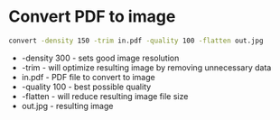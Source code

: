 # Convert PDF to image

```bash
convert -density 150 -trim in.pdf -quality 100 -flatten out.jpg
```

- -density 300 - sets good image resolution
- -trim - will optimize resulting image by removing unnecessary data
- in.pdf - PDF file to convert to image
- -quality 100 - best possible quality
- -flatten - will reduce resulting image file size
- out.jpg - resulting image
